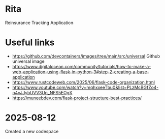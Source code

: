 # Rita
Reinsurance Tracking Application

# Useful links
- https://github.com/devcontainers/images/tree/main/src/universal  Github universal image
- https://www.digitalocean.com/community/tutorials/how-to-make-a-web-application-using-flask-in-python-3#step-2-creating-a-base-application
- https://www.rustcodeweb.com/2025/06/flask-code-organization.html
- https://www.youtube.com/watch?v=mqhxxeeTbu0&list=PLzMcBGfZo4-n4vJJybUVV3Un_NFS5EOgX
- https://muneebdev.com/flask-project-structure-best-practices/

# 2025-08-12
Created a new codespace
